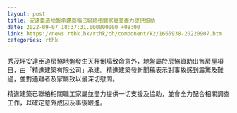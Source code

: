 ```yaml
---
layout: post
title: 安達臣道地盤承建商稱已聯絡相關家屬並盡力提供協助
date: 2022-09-07 18:37:31.000000000 +08:00
link: https://news.rthk.hk/rthk/ch/component/k2/1665938-20220907.htm
categories: rthk
---
```


秀茂坪安達臣道房協地盤發生天秤倒塌致命意外，地盤屬於房協資助出售房屋項目，由「精進建築有限公司」承建。精進建築發新聞稿表示對事故感到震驚及難過，並對遇難者及家屬致以最深切慰問。

精進建築已聯絡相關職工家屬並盡力提供一切支援及協助，並會全力配合相關調查工作，以確定意外成因及事後跟進。
